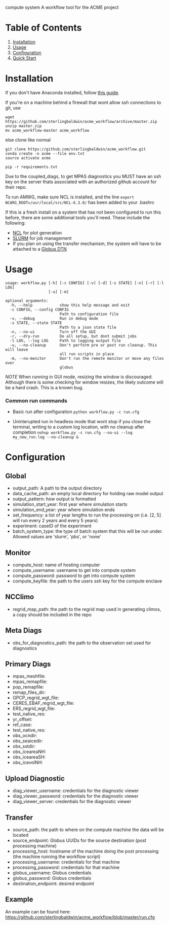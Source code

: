 compute system
A workflow tool for the ACME project

# Table of Contents

1. [Installation](#installation)
2. [Usage](#usage)
3. [Configuration](#config)
4. [Quick Start](doc/quick_start_instructions.ipynb)




# Installation<a name="installation"></a>

If you don't have Anaconda installed, follow [this guide](https://docs.continuum.io/anaconda/install-linux).

If you're on a machine behind a firewall that wont allow ssh connections to git, use
    
    wget https://github.com/sterlingbaldwin/acme_workflow/archive/master.zip
    unzip master.zip
    mv acme_workflow-master acme_workflow

else clone like normal

    git clone https://github.com/sterlingbaldwin/acme_workflow.git
    conda create -n acme --file env.txt
    source activate acme

    pip -r requirements.txt

Due to the coupled_diags, to get MPAS diagnostics you MUST have an ssh key on the server thats
associated with an authorized github account for their repo.

To run AMWG, make sure NCL is installed, and the line `export NCARG_ROOT=/usr/local/src/NCL-6.3.0/`
has been added to your .bashrc

If this is a fresh install on a system that has not been configured to run this before, there
are some additional tools you'll need. These include the following:

* [NCL](https://www.ncl.ucar.edu/current_release.shtml) for plot generation
* [SLURM](https://slurm.schedmd.com/quickstart_admin.html) for job management
* If you plan on using the transfer mechanism, the system will have to be attached to a [Globus DTN](https://fasterdata.es.net/data-transfer-tools/globus/)


# Usage<a name="usage"></a>

    usage: workflow.py [-h] [-c CONFIG] [-v] [-d] [-s STATE] [-n] [-r] [-l LOG]
                       [-u] [-m]

    optional arguments:
      -h, --help            show this help message and exit
      -c CONFIG, --config CONFIG
                            Path to configuration file
      -v, --debug           Run in debug mode
      -s STATE, --state STATE
                            Path to a json state file
      -n, --no-ui           Turn off the GUI
      -r, --dry-run         Do all setup, but dont submit jobs
      -l LOG, --log LOG     Path to logging output file
      -u, --no-cleanup      Don't perform pre or post run cleanup. This will leave
                            all run scripts in place
      -m, --no-monitor      Don't run the remote monitor or move any files over
                            globus

*NOTE*
When running in GUI mode, resizing the window is discouraged. Although there is some checking
for window resizes, the likely outcome will be a hard crash. This is a known bug.  

### Common run commands

* Basic run after configuration
```python workflow.py -c run.cfg```

* Uninterupted run in headless mode that wont stop if you close the terminal, writing to a custom log location, with no cleanup after completion
```nohup workflow.py -c run.cfg --no-ui --log my_new_run.log --no-cleanup &```


# Configuration<a name="config"></a>
## Global
* output_path: A path to the output directory
* data_cache_path: an empty local directory for holding raw model output
* output_pattern: how output is formatted
* simulation_start_year: first year where simulation starts
* simulation_end_year: year where simulation ends
* set_frequency: a list of year lengths to run the processing on (i.e. [2, 5] will run every 2 years and every 5 years)
* experiment: caseID of the experiment
* batch_system_type: the type of batch system that this will be run under. Allowed values are 'slurm', 'pbs', or 'none'

## Monitor
* compute_host: name of hosting computer
* compute_username: username to get into compute system
* compute_password: password to get into compute system
* compute_keyfile: the path to the users ssh key for the compute enclave

## NCClimo
* regrid_map_path: the path to the regrid map used in generating climos, a copy should be included in the repo

## Meta Diags
* obs_for_diagnostics_path: the path to the observation set used for diagnostics

## Primary Diags
* mpas_meshfile:
* mpas_remapfile:
* pop_remapfile:
* remap_files_dir:
* GPCP_regrid_wgt_file:
* CERES_EBAF_regrid_wgt_file:
* ERS_regrid_wgt_file:
* test_native_res:
* yr_offset:
* ref_case:
* test_native_res:
* obs_ocndir:
* obs_seaicedir:
* obs_sstdir:
* obs_iceareaNH:
* obs_iceareaSH:
* obs_icevolNH:

## Upload Diagnostic
* diag_viewer_username: credentials for the diagnostic viewer
* diag_viewer_password: credentials for the diagnostic viewer
* diag_viewer_server: credentials for the diagnostic viewer

## Transfer
* source_path: the path to where on the compute machine the data will be located
* source_endpoint: Globus UUIDs for the source destination (post processing machine)
* processing_host: hostname of the machine doing the post processing (the machine running the workflow script)
* processing_username: credentials for that machine
* processing_password: credentials for that machine
* globus_username: Globus credentials
* globus_password: Globus credentials
* destination_endpoint: desired endpoint


## Example
An example can be found here:  https://github.com/sterlingbaldwin/acme_workflow/blob/master/run.cfg
